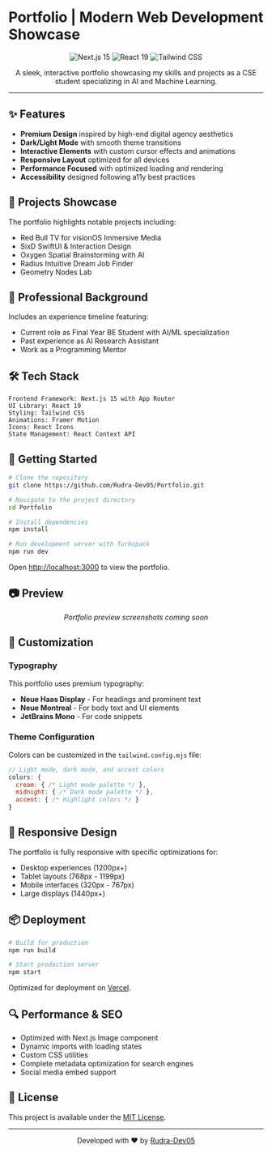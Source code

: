 # Portfolio | Modern Web Development Showcase

<div align="center">
  <img src="https://img.shields.io/badge/Next.js-15-black?style=for-the-badge&logo=next.js&logoColor=white" alt="Next.js 15" />
  <img src="https://img.shields.io/badge/React-19-blue?style=for-the-badge&logo=react&logoColor=white" alt="React 19" />
  <img src="https://img.shields.io/badge/Tailwind-CSS-38B2AC?style=for-the-badge&logo=tailwind-css&logoColor=white" alt="Tailwind CSS" />
</div>

<div align="center">
  <p>A sleek, interactive portfolio showcasing my skills and projects as a CSE student specializing in AI and Machine Learning.</p>
</div>

---

## ✨ Features

- **Premium Design** inspired by high-end digital agency aesthetics
- **Dark/Light Mode** with smooth theme transitions
- **Interactive Elements** with custom cursor effects and animations
- **Responsive Layout** optimized for all devices
- **Performance Focused** with optimized loading and rendering
- **Accessibility** designed following a11y best practices

## 🚀 Projects Showcase

The portfolio highlights notable projects including:
- Red Bull TV for visionOS Immersive Media
- SixD SwiftUI & Interaction Design
- Oxygen Spatial Brainstorming with AI
- Radius Intuitive Dream Job Finder
- Geometry Nodes Lab

## 💼 Professional Background

Includes an experience timeline featuring:
- Current role as Final Year BE Student with AI/ML specialization
- Past experience as AI Research Assistant
- Work as a Programming Mentor

## 🛠️ Tech Stack

```
Frontend Framework: Next.js 15 with App Router
UI Library: React 19
Styling: Tailwind CSS
Animations: Framer Motion
Icons: React Icons
State Management: React Context API
```

## 🔧 Getting Started

```bash
# Clone the repository
git clone https://github.com/Rudra-Dev05/Portfolio.git

# Navigate to the project directory
cd Portfolio

# Install dependencies
npm install

# Run development server with Turbopack
npm run dev
```

Open [http://localhost:3000](http://localhost:3000) to view the portfolio.

## 📷 Preview

<div align="center">
  <em>Portfolio preview screenshots coming soon</em>
</div>

## 🎨 Customization

### Typography

This portfolio uses premium typography:

- **Neue Haas Display** - For headings and prominent text
- **Neue Montreal** - For body text and UI elements
- **JetBrains Mono** - For code snippets

### Theme Configuration

Colors can be customized in the `tailwind.config.mjs` file:

```js
// Light mode, dark mode, and accent colors
colors: {
  cream: { /* Light mode palette */ },
  midnight: { /* Dark mode palette */ },
  accent: { /* Highlight colors */ }
}
```

## 📱 Responsive Design

The portfolio is fully responsive with specific optimizations for:
- Desktop experiences (1200px+)
- Tablet layouts (768px - 1199px)
- Mobile interfaces (320px - 767px)
- Large displays (1440px+)

## 📦 Deployment

```bash
# Build for production
npm run build

# Start production server
npm start
```

Optimized for deployment on [Vercel](https://vercel.com).

## 🔍 Performance & SEO

- Optimized with Next.js Image component
- Dynamic imports with loading states
- Custom CSS utilities
- Complete metadata optimization for search engines
- Social media embed support

## 📄 License

This project is available under the [MIT License](LICENSE).

---

<div align="center">
  <p>Developed with ❤️ by <a href="https://github.com/Rudra-Dev05">Rudra-Dev05</a></p>
</div>
